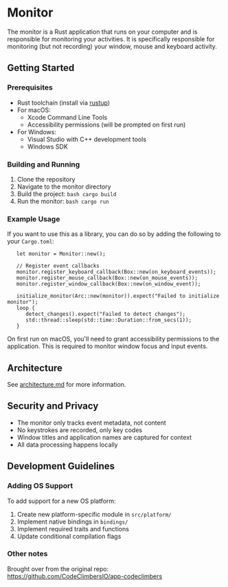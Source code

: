 # Monitor

The monitor is a Rust application that runs on your computer and is responsible for monitoring your activities. It is specifically responsible for monitoring (but not recording) your window, mouse and keyboard activity.


## Getting Started

### Prerequisites

- Rust toolchain (install via [rustup](https://rustup.rs/))
- For macOS:
  - Xcode Command Line Tools
  - Accessibility permissions (will be prompted on first run)
- For Windows:
  - Visual Studio with C++ development tools
  - Windows SDK

### Building and Running

1. Clone the repository
2. Navigate to the monitor directory
3. Build the project:   ```bash
   cargo build```
4. Run the monitor:   ```bash
   cargo run```

### Example Usage
If you want to use this as a library, you can do so by adding the following to your `Cargo.toml`:

```
   let monitor = Monitor::new();

   // Register event callbacks
   monitor.register_keyboard_callback(Box::new(on_keyboard_events));
   monitor.register_mouse_callback(Box::new(on_mouse_events));
   monitor.register_window_callback(Box::new(on_window_event));

   initialize_monitor(Arc::new(monitor)).expect("Failed to initialize monitor");
   loop {
      detect_changes().expect("Failed to detect changes");
      std::thread::sleep(std::time::Duration::from_secs(1));
   }
```

On first run on macOS, you'll need to grant accessibility permissions to the application. This is required to monitor window focus and input events.

## Architecture
See [architecture.md](architecture.md) for more information.

## Security and Privacy

- The monitor only tracks event metadata, not content
- No keystrokes are recorded, only key codes
- Window titles and application names are captured for context
- All data processing happens locally

## Development Guidelines

### Adding OS Support

To add support for a new OS platform:

1. Create new platform-specific module in `src/platform/`
2. Implement native bindings in `bindings/`
3. Implement required traits and functions
4. Update conditional compilation flags


### Other notes
Brought over from the original repo: https://github.com/CodeClimbersIO/app-codeclimbers